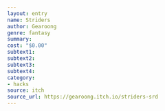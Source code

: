 ```yaml
---
layout: entry 
name: Striders
author: Gearoong
genre: fantasy
summary: 
cost: "$0.00"
subtext1: 
subtext2: 
subtext3: 
subtext4: 
category:
- hacks
source: itch
source_url: https://gearoong.itch.io/striders-srd
---
```

